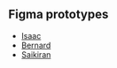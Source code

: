 
## Figma prototypes

- [Isaac](https://www.figma.com/proto/52B3G1aRf9tm0WKIE1tUmn/SWEN422-AS1-Sunburst)
- [Bernard](https://www.figma.com/design/Txo8rQIqG5OZ1CbQLrtUaM/Untitled?node-id=0-1&t=UkUKVLKswRBGlzSP-1)
- [Saikiran](https://www.figma.com/design/GngN3q1JbiHr6FjsBvZWqg/422-Prototype?node-id=0-1&t=d9Jq8TKD6PaH62eT-1)
